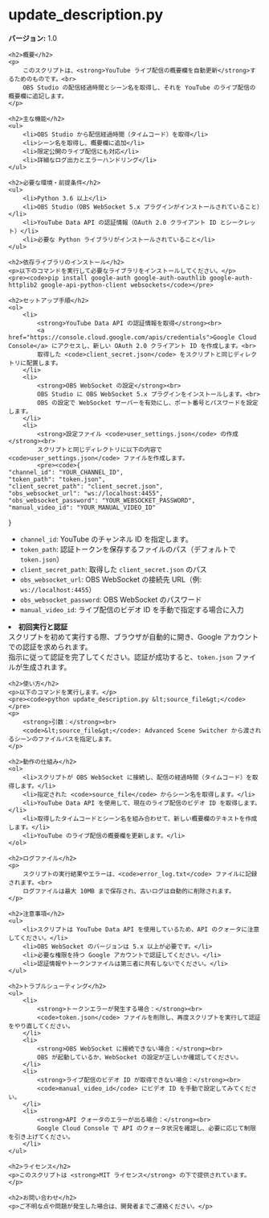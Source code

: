 <body>
    <h1>update_description.py</h1>
    <p><strong>バージョン:</strong> 1.0</p>

    <h2>概要</h2>
    <p>
        このスクリプトは、<strong>YouTube ライブ配信の概要欄を自動更新</strong>するためのものです。<br>
        OBS Studio の配信経過時間とシーン名を取得し、それを YouTube のライブ配信の概要欄に追記します。
    </p>

    <h2>主な機能</h2>
    <ul>
        <li>OBS Studio から配信経過時間（タイムコード）を取得</li>
        <li>シーン名を取得し、概要欄に追加</li>
        <li>限定公開のライブ配信にも対応</li>
        <li>詳細なログ出力とエラーハンドリング</li>
    </ul>

    <h2>必要な環境・前提条件</h2>
    <ul>
        <li>Python 3.6 以上</li>
        <li>OBS Studio（OBS WebSocket 5.x プラグインがインストールされていること）</li>
        <li>YouTube Data API の認証情報（OAuth 2.0 クライアント ID とシークレット）</li>
        <li>必要な Python ライブラリがインストールされていること</li>
    </ul>

    <h2>依存ライブラリのインストール</h2>
    <p>以下のコマンドを実行して必要なライブラリをインストールしてください。</p>
    <pre><code>pip install google-auth google-auth-oauthlib google-auth-httplib2 google-api-python-client websockets</code></pre>

    <h2>セットアップ手順</h2>
    <ol>
        <li>
            <strong>YouTube Data API の認証情報を取得</strong><br>
            <a href="https://console.cloud.google.com/apis/credentials">Google Cloud Console</a> にアクセスし、新しい OAuth 2.0 クライアント ID を作成します。<br>
            取得した <code>client_secret.json</code> をスクリプトと同じディレクトリに配置します。
        </li>
        <li>
            <strong>OBS WebSocket の設定</strong><br>
            OBS Studio に OBS WebSocket 5.x プラグインをインストールします。<br>
            OBS の設定で WebSocket サーバーを有効にし、ポート番号とパスワードを設定します。
        </li>
        <li>
            <strong>設定ファイル <code>user_settings.json</code> の作成</strong><br>
            スクリプトと同じディレクトリに以下の内容で <code>user_settings.json</code> ファイルを作成します。
            <pre><code>{
    "channel_id": "YOUR_CHANNEL_ID",
    "token_path": "token.json",
    "client_secret_path": "client_secret.json",
    "obs_websocket_url": "ws://localhost:4455",
    "obs_websocket_password": "YOUR_WEBSOCKET_PASSWORD",
    "manual_video_id": "YOUR_MANUAL_VIDEO_ID"
}</code></pre>
            <ul>
                <li><code>channel_id</code>: YouTube のチャンネル ID を指定します。</li>
                <li><code>token_path</code>: 認証トークンを保存するファイルのパス（デフォルトで <code>token.json</code>）</li>
                <li><code>client_secret_path</code>: 取得した <code>client_secret.json</code> のパス</li>
                <li><code>obs_websocket_url</code>: OBS WebSocket の接続先 URL（例: <code>ws://localhost:4455</code>）</li>
                <li><code>obs_websocket_password</code>: OBS WebSocket のパスワード</li>
                <li><code>manual_video_id</code>: ライブ配信のビデオ ID を手動で指定する場合に入力</li>
            </ul>
        </li>
        <li>
            <strong>初回実行と認証</strong><br>
            スクリプトを初めて実行する際、ブラウザが自動的に開き、Google アカウントでの認証を求められます。<br>
            指示に従って認証を完了してください。認証が成功すると、<code>token.json</code> ファイルが生成されます。
        </li>
    </ol>

    <h2>使い方</h2>
    <p>以下のコマンドを実行します。</p>
    <pre><code>python update_description.py &lt;source_file&gt;</code></pre>
    <p>
        <strong>引数：</strong><br>
        <code>&lt;source_file&gt;</code>: Advanced Scene Switcher から渡されるシーンのファイルパスを指定します。
    </p>

    <h2>動作の仕組み</h2>
    <ol>
        <li>スクリプトが OBS WebSocket に接続し、配信の経過時間（タイムコード）を取得します。</li>
        <li>指定された <code>source_file</code> からシーン名を取得します。</li>
        <li>YouTube Data API を使用して、現在のライブ配信のビデオ ID を取得します。</li>
        <li>取得したタイムコードとシーン名を組み合わせて、新しい概要欄のテキストを作成します。</li>
        <li>YouTube のライブ配信の概要欄を更新します。</li>
    </ol>

    <h2>ログファイル</h2>
    <p>
        スクリプトの実行結果やエラーは、<code>error_log.txt</code> ファイルに記録されます。<br>
        ログファイルは最大 10MB まで保存され、古いログは自動的に削除されます。
    </p>

    <h2>注意事項</h2>
    <ul>
        <li>スクリプトは YouTube Data API を使用しているため、API のクォータに注意してください。</li>
        <li>OBS WebSocket のバージョンは 5.x 以上が必要です。</li>
        <li>必要な権限を持つ Google アカウントで認証してください。</li>
        <li>認証情報やトークンファイルは第三者に共有しないでください。</li>
    </ul>

    <h2>トラブルシューティング</h2>
    <ul>
        <li>
            <strong>トークンエラーが発生する場合：</strong><br>
            <code>token.json</code> ファイルを削除し、再度スクリプトを実行して認証をやり直してください。
        </li>
        <li>
            <strong>OBS WebSocket に接続できない場合：</strong><br>
            OBS が起動しているか、WebSocket の設定が正しいか確認してください。
        </li>
        <li>
            <strong>ライブ配信のビデオ ID が取得できない場合：</strong><br>
            <code>manual_video_id</code> にビデオ ID を手動で設定してみてください。
        </li>
        <li>
            <strong>API クォータのエラーが出る場合：</strong><br>
            Google Cloud Console で API のクォータ状況を確認し、必要に応じて制限を引き上げてください。
        </li>
    </ul>

    <h2>ライセンス</h2>
    <p>このスクリプトは <strong>MIT ライセンス</strong> の下で提供されています。</p>

    <h2>お問い合わせ</h2>
    <p>ご不明な点や問題が発生した場合は、開発者までご連絡ください。</p>
</body>
</html>
